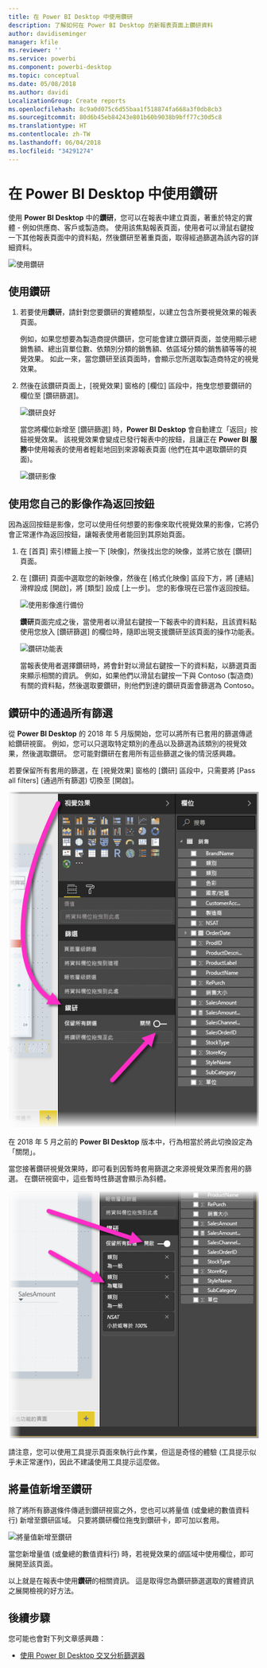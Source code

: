 ```yaml
---
title: 在 Power BI Desktop 中使用鑽研
description: 了解如何在 Power BI Desktop 的新報表頁面上鑽研資料
author: davidiseminger
manager: kfile
ms.reviewer: ''
ms.service: powerbi
ms.component: powerbi-desktop
ms.topic: conceptual
ms.date: 05/08/2018
ms.author: davidi
LocalizationGroup: Create reports
ms.openlocfilehash: 8c9a0d075c6d55baa1f518874fa668a3f0db8cb3
ms.sourcegitcommit: 80d6b45eb84243e801b60b9038b9bff77c30d5c8
ms.translationtype: HT
ms.contentlocale: zh-TW
ms.lasthandoff: 06/04/2018
ms.locfileid: "34291274"
---
```

# <a name="use-drillthrough-in-power-bi-desktop"></a>在 Power BI Desktop 中使用鑽研
使用 **Power BI Desktop** 中的**鑽研**，您可以在報表中建立頁面，著重於特定的實體 - 例如供應商、客戶或製造商。 使用該焦點報表頁面，使用者可以滑鼠右鍵按一下其他報表頁面中的資料點，然後鑽研至著重頁面，取得經過篩選為該內容的詳細資料。

![使用鑽研](media/desktop-drillthrough/drillthrough_01.png)

## <a name="using-drillthrough"></a>使用鑽研
1. 若要使用**鑽研**，請針對您要鑽研的實體類型，以建立包含所要視覺效果的報表頁面。 

    例如，如果您想要為製造商提供鑽研，您可能會建立鑽研頁面，並使用顯示總銷售額、總出貨單位數、依類別分類的銷售額、依區域分類的銷售額等等的視覺效果。 如此一來，當您鑽研至該頁面時，會顯示您所選取製造商特定的視覺效果。

2. 然後在該鑽研頁面上，[視覺效果] 窗格的 [欄位] 區段中，拖曳您想要鑽研的欄位至 [鑽研篩選]。

    ![鑽研良好](media/desktop-drillthrough/drillthrough_02.png)

    當您將欄位新增至 [鑽研篩選] 時，**Power BI Desktop** 會自動建立「返回」按鈕視覺效果。 該視覺效果會變成已發行報表中的按鈕，且讓正在 **Power BI 服務**中使用報表的使用者輕鬆地回到來源報表頁面 (他們在其中選取鑽研的頁面)。

    ![鑽研影像](media/desktop-drillthrough/drillthrough_03.png)

## <a name="use-your-own-image-for-a-back-button"></a>使用您自己的影像作為返回按鈕    
 因為返回按鈕是影像，您可以使用任何想要的影像來取代視覺效果的影像，它將仍會正常運作為返回按鈕，讓報表使用者能回到其原始頁面。

1. 在 [首頁] 索引標籤上按一下 [映像]，然後找出您的映像，並將它放在 [鑽研] 頁面。
2. 在 [鑽研] 頁面中選取您的新映像，然後在 [格式化映像] 區段下方，將 [連結] 滑桿設成 [開啟]，將 [類型] 設成 [上一步]。 您的影像現在已當作返回按鈕。

    ![使用影像進行備份](media/desktop-drillthrough/drillthrough_05.png)

    **鑽研**頁面完成之後，當使用者以滑鼠右鍵按一下報表中的資料點，且該資料點使用您放入 [鑽研篩選] 的欄位時，隨即出現支援鑽研至該頁面的操作功能表。

    ![鑽研功能表](media/desktop-drillthrough/drillthrough_04.png)

    當報表使用者選擇鑽研時，將會針對以滑鼠右鍵按一下的資料點，以篩選頁面來顯示相關的資訊。 例如，如果他們以滑鼠右鍵按一下與 Contoso (製造商) 有關的資料點，然後選取要鑽研，則他們到達的鑽研頁面會篩選為 Contoso。

## <a name="pass-all-filters-in-drillthrough"></a>鑽研中的通過所有篩選

從 **Power BI Desktop** 的 2018 年 5 月版開始，您可以將所有已套用的篩選傳遞給鑽研視窗。 例如，您可以只選取特定類別的產品以及篩選為該類別的視覺效果，然後選取鑽研。 您可能對鑽研在套用所有這些篩選之後的情況感興趣。

若要保留所有套用的篩選，在 [視覺效果] 窗格的 [鑽研] 區段中，只需要將 [Pass all filters] \(通過所有篩選\) 切換至 [開啟]。 

![保留所有篩選](media/desktop-drillthrough/drillthrough_06.png)

在 2018 年 5 月之前的 **Power BI Desktop** 版本中，行為相當於將此切換設定為「關閉」。

當您接著鑽研視覺效果時，即可看到因暫時套用篩選之來源視覺效果而套用的篩選。 在鑽研視窗中，這些暫時性篩選會顯示為斜體。 

![斜體的暫時性篩選](media/desktop-drillthrough/drillthrough_07.png)

請注意，您可以使用工具提示頁面來執行此作業，但這是奇怪的體驗 (工具提示似乎未正常運作)，因此不建議使用工具提示這麼做。

## <a name="add-a-measure-to-drillthrough"></a>將量值新增至鑽研

除了將所有篩選條件傳遞到鑽研視窗之外，您也可以將量值 (或彙總的數值資料行) 新增至鑽研區域。 只要將鑽研欄位拖曳到鑽研卡，即可加以套用。 

![將量值新增至鑽研](media/desktop-drillthrough/drillthrough_08.png)

當您新增量值 (或彙總的數值資料行) 時，若視覺效果的*值*區域中使用欄位，即可展開至該頁面。

以上就是在報表中使用**鑽研**的相關資訊。 這是取得您為鑽研篩選選取的實體資訊之展開檢視的好方法。

## <a name="next-steps"></a>後續步驟

您可能也會對下列文章感興趣：

* [使用 Power BI Desktop 交叉分析篩選器](desktop-slicers.md)

